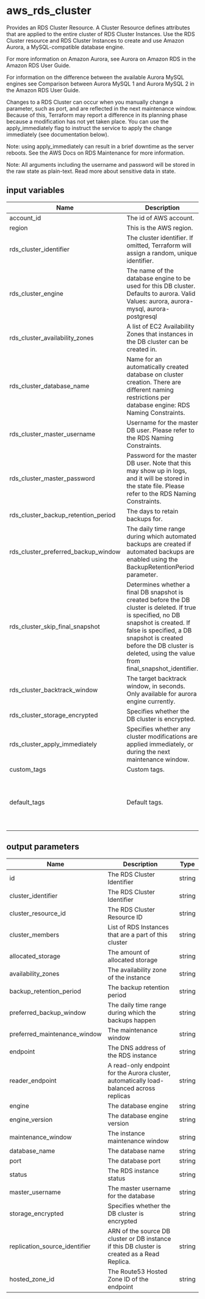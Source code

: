 # aws_rds_cluster

Provides an RDS Cluster Resource. A Cluster Resource defines attributes that are applied to the entire cluster of RDS Cluster Instances. Use the RDS Cluster resource and RDS Cluster Instances to create and use Amazon Aurora, a MySQL-compatible database engine.

For more information on Amazon Aurora, see Aurora on Amazon RDS in the Amazon RDS User Guide.

For information on the difference between the available Aurora MySQL engines see Comparison between Aurora MySQL 1 and Aurora MySQL 2 in the Amazon RDS User Guide.

Changes to a RDS Cluster can occur when you manually change a parameter, such as port, and are reflected in the next maintenance window. Because of this, Terraform may report a difference in its planning phase because a modification has not yet taken place. You can use the apply_immediately flag to instruct the service to apply the change immediately (see documentation below).

Note: using apply_immediately can result in a brief downtime as the server reboots. See the AWS Docs on RDS Maintenance for more information.

Note: All arguments including the username and password will be stored in the raw state as plain-text. Read more about sensitive data in state.

## input variables

| Name | Description | Type | Default | Required |
|------|-------------|:----:|:-----:|:-----:|
|account_id|The id of AWS account.|string||Yes|
|region|This is the AWS region.|string|us-east-1|Yes|
|rds_cluster_identifier|The cluster identifier. If omitted, Terraform will assign a random, unique identifier.|string|{{ name }}|No|
|rds_cluster_engine|The name of the database engine to be used for this DB cluster. Defaults to aurora. Valid Values: aurora, aurora-mysql, aurora-postgresql|string|aurora-postgresql|No|
|rds_cluster_availability_zones|A list of EC2 Availability Zones that instances in the DB cluster can be created in.|list|"us-east-1a","us-east-1b","us-east-1c"|No|
|rds_cluster_database_name|Name for an automatically created database on cluster creation. There are different naming restrictions per database engine: RDS Naming Constraints.|string|{{ name }}_db|No|
|rds_cluster_master_username|Username for the master DB user. Please refer to the RDS Naming Constraints.|string|root|No|
|rds_cluster_master_password|Password for the master DB user. Note that this may show up in logs, and it will be stored in the state file. Please refer to the RDS Naming Constraints.|string|root!root|No|
|rds_cluster_backup_retention_period|The days to retain backups for.|number|5|No|
|rds_cluster_preferred_backup_window|The daily time range during which automated backups are created if automated backups are enabled using the BackupRetentionPeriod parameter.|string|07:00-09:00|No|
|rds_cluster_skip_final_snapshot|Determines whether a final DB snapshot is created before the DB cluster is deleted. If true is specified, no DB snapshot is created. If false is specified, a DB snapshot is created before the DB cluster is deleted, using the value from final_snapshot_identifier.|booolean|false|No|
|rds_cluster_backtrack_window|The target backtrack window, in seconds. Only available for aurora engine currently. |number|0|No|
|rds_cluster_storage_encrypted|Specifies whether the DB cluster is encrypted.|boolean|false|No|
|rds_cluster_apply_immediately|Specifies whether any cluster modifications are applied immediately, or during the next maintenance window.|boolean|false|No|
|custom_tags|Custom tags.|map||No|
|default_tags|Default tags.|map|{"ThubName"= "{{ name }}","ThubCode"= "{{ code }}","ThubEnv"= "default","Description" = "Managed by TerraHub"}|No|

## output parameters

| Name | Description | Type |
|------|-------------|:----:|
|id|The RDS Cluster Identifier|string|
|cluster_identifier|The RDS Cluster Identifier|string|
|cluster_resource_id|The RDS Cluster Resource ID|string|
|cluster_members|List of RDS Instances that are a part of this cluster|string|
|allocated_storage|The amount of allocated storage|string|
|availability_zones|The availability zone of the instance|string|
|backup_retention_period|The backup retention period|string|
|preferred_backup_window|The daily time range during which the backups happen|string|
|preferred_maintenance_window|The maintenance window|string|
|endpoint|The DNS address of the RDS instance|string|
|reader_endpoint|A read-only endpoint for the Aurora cluster, automatically load-balanced across replicas|string|
|engine|The database engine|string|
|engine_version|The database engine version|string|
|maintenance_window|The instance maintenance window|string|
|database_name|The database name|string|
|port|The database port|string|
|status|The RDS instance status|string|
|master_username|The master username for the database|string|
|storage_encrypted|Specifies whether the DB cluster is encrypted|string|
|replication_source_identifier|ARN of the source DB cluster or DB instance if this DB cluster is created as a Read Replica.|string|
|hosted_zone_id|The Route53 Hosted Zone ID of the endpoint|string|
